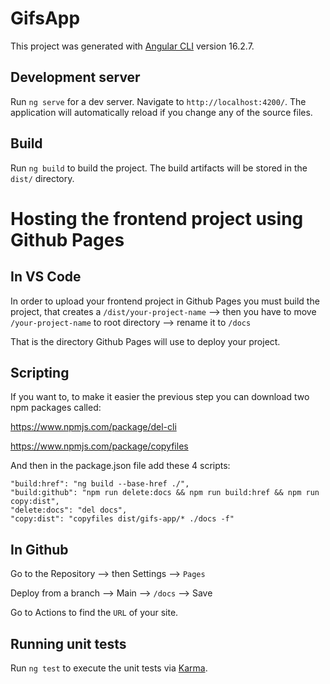 # GifsApp

This project was generated with [Angular CLI](https://github.com/angular/angular-cli) version 16.2.7.

## Development server

Run `ng serve` for a dev server. Navigate to `http://localhost:4200/`. The application will automatically reload if you change any of the source files.

## Build

Run `ng build` to build the project. The build artifacts will be stored in the `dist/` directory.

# Hosting the frontend project using Github Pages

## In VS Code

In order to upload your frontend project in Github Pages you must build the project,
that creates a `/dist/your-project-name` --> then you have to move `/your-project-name` to root directory --> rename it to `/docs`

That is the directory Github Pages will use to deploy your project.

## Scripting

If you want to, to make it easier the previous step you can download two npm packages called:

https://www.npmjs.com/package/del-cli

https://www.npmjs.com/package/copyfiles

And then in the package.json file add these 4 scripts:

    "build:href": "ng build --base-href ./",
    "build:github": "npm run delete:docs && npm run build:href && npm run copy:dist",
    "delete:docs": "del docs",
    "copy:dist": "copyfiles dist/gifs-app/* ./docs -f"

## In Github

Go to the Repository --> then Settings --> `Pages`

Deploy from a branch --> Main --> `/docs` --> Save

Go to Actions to find the `URL` of your site.

## Running unit tests

Run `ng test` to execute the unit tests via [Karma](https://karma-runner.github.io).
